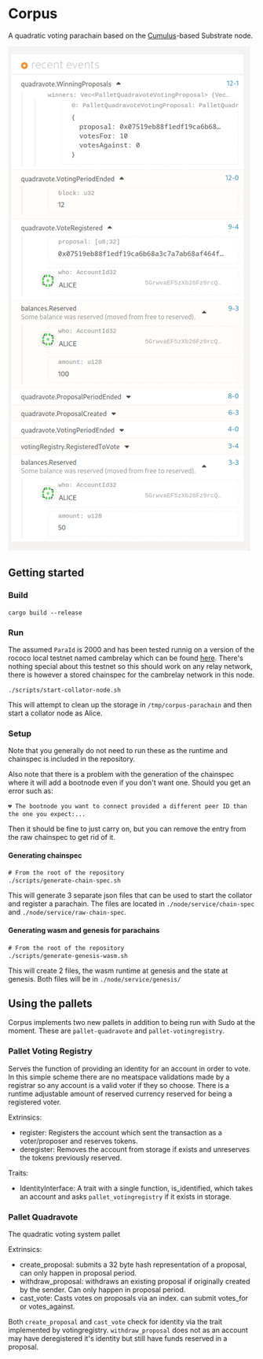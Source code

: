 # Corpus

A quadratic voting parachain based on the
[Cumulus](https://github.com/paritytech/cumulus/)-based Substrate node.

![Event log of a successful vote](./events.png)

## Getting started

### Build
```shell
cargo build --release
```
### Run
The assumed `ParaId` is 2000 and has been tested runnig on a version of the
rococo local testnet named cambrelay which can be found [here](https://github.com/antonva/cambrelay). There's nothing special about this testnet so this should work on any relay network, there is however a stored chainspec for the cambrelay
network in this node.

```
./scripts/start-collator-node.sh
```
This will attempt to clean up the storage in `/tmp/corpus-parachain` and then start a collator node as Alice.

### Setup
Note that you generally do not need to run these as the
runtime and chainspec is included in the repository.

Also note that there is a problem with the generation of the chainspec
where it will add a bootnode even if you don't want one. Should you get an
error such as:

```shell
💔 The bootnode you want to connect provided a different peer ID than the one you expect:...
```

Then it should be fine to just carry on, but you can remove the entry from
the raw chainspec to get rid of it.

#### Generating chainspec
```shell
# From the root of the repository
./scripts/generate-chain-spec.sh
```

This will generate 3 separate json files that can be used to start the collator
and register a parachain. The files are located in `./node/service/chain-spec`
and `./node/service/raw-chain-spec`.

#### Generating wasm and genesis for parachains
```shell
# From the root of the repository
./scripts/generate-genesis-wasm.sh
```

This will create 2 files, the wasm runtime at genesis and the state at genesis.
Both files will be in `./node/service/genesis/`

## Using the pallets
Corpus implements two new pallets in addition to being run with Sudo at the moment.
These are `pallet-quadravote` and `pallet-votingregistry`.

### Pallet Voting Registry
Serves the function of providing an identity for an account
in order to vote. In this simple scheme there are no meatspace validations made
by a registrar so any account is a valid voter if they so choose. There is a runtime
adjustable amount of reserved currency reserved for being a registered voter.

Extrinsics:

- register: Registers the account which sent the transaction as a voter/proposer and reserves tokens.
- deregister: Removes the account from storage if exists and unreserves the tokens previously reserved.

Traits:

- IdentityInterface: A trait with a single function, is_identified, which takes an account and asks
`pallet_votingregistry` if it exists in storage.

### Pallet Quadravote

The quadratic voting system pallet

Extrinsics:

- create_proposal: submits a 32 byte hash representation of a proposal, can only happen in proposal period.
- withdraw_proposal: withdraws an existing proposal if originally created by the sender. Can only happen in proposal period.
- cast_vote: Casts votes on proposals via an index. can submit votes_for or votes_against.

Both `create_proposal` and `cast_vote` check for identity via the trait implemented by votingregistry.
`withdraw_proposal` does not as an account may have deregistered it's identity but still have funds
reserved in a proposal.
